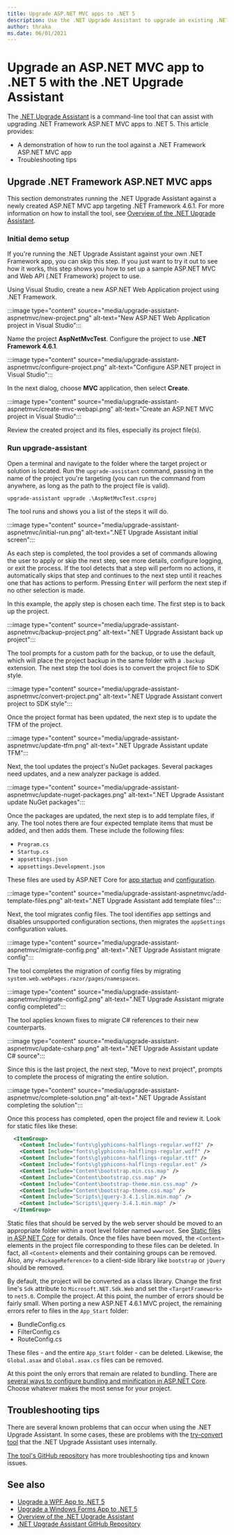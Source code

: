 ```yaml
---
title: Upgrade ASP.NET MVC apps to .NET 5
description: Use the .NET Upgrade Assistant to upgrade an existing .NET Framework ASP.NET MVC app to .NET 5. The .NET Upgrade Assistant is a CLI tool that assists in migrating an app from .NET Framework to .NET 5.
author: thraka
ms.date: 06/01/2021
---
```

# Upgrade an ASP.NET MVC app to .NET 5 with the .NET Upgrade Assistant

The [.NET Upgrade Assistant](upgrade-assistant-overview.md) is a command-line tool that can assist with upgrading .NET Framework ASP.NET MVC apps to .NET 5. This article provides:

- A demonstration of how to run the tool against a .NET Framework ASP.NET MVC app
- Troubleshooting tips

## Upgrade .NET Framework ASP.NET MVC apps

This section demonstrates running the .NET Upgrade Assistant against a newly created ASP.NET MVC app targeting .NET Framework 4.6.1. For more information on how to install the tool, see [Overview of the .NET Upgrade Assistant](upgrade-assistant-overview.md).

### Initial demo setup

If you're running the .NET Upgrade Assistant against your own .NET Framework app, you can skip this step. If you just want to try it out to see how it works, this step shows you how to set up a sample ASP.NET MVC and Web API (.NET Framework) project to use.

Using Visual Studio, create a new ASP.NET Web Application project using .NET Framework.

:::image type="content" source="media/upgrade-assistant-aspnetmvc/new-project.png" alt-text="New ASP.NET Web Application project in Visual Studio":::

Name the project **AspNetMvcTest**. Configure the project to use **.NET Framework 4.6.1**.

:::image type="content" source="media/upgrade-assistant-aspnetmvc/configure-project.png" alt-text="Configure ASP.NET project in Visual Studio":::

In the next dialog, choose **MVC** application, then select **Create**.

:::image type="content" source="media/upgrade-assistant-aspnetmvc/create-mvc-webapi.png" alt-text="Create an ASP.NET MVC project in Visual Studio":::

Review the created project and its files, especially its project file(s).

### Run upgrade-assistant

Open a terminal and navigate to the folder where the target project or solution is located. Run the `upgrade-assistant` command, passing in the name of the project you're targeting (you can run the command from anywhere, as long as the path to the project file is valid).

```console
upgrade-assistant upgrade .\AspNetMvcTest.csproj
```

The tool runs and shows you a list of the steps it will do.

:::image type="content" source="media/upgrade-assistant-aspnetmvc/initial-run.png" alt-text=".NET Upgrade Assistant initial screen":::

As each step is completed, the tool provides a set of commands allowing the user to apply or skip the next step, see more details, configure logging, or exit the process. If the tool detects that a step will perform no actions, it automatically skips that step and continues to the next step until it reaches one that has actions to perform. Pressing <kbd>Enter</kbd> will perform the next step if no other selection is made.

In this example, the apply step is chosen each time. The first step is to back up the project.

:::image type="content" source="media/upgrade-assistant-aspnetmvc/backup-project.png" alt-text=".NET Upgrade Assistant back up project":::

The tool prompts for a custom path for the backup, or to use the default, which will place the project backup in the same folder with a `.backup` extension. The next step the tool does is to convert the project file to SDK style.

:::image type="content" source="media/upgrade-assistant-aspnetmvc/convert-project.png" alt-text=".NET Upgrade Assistant convert project to SDK style":::

Once the project format has been updated, the next step is to update the TFM of the project.

:::image type="content" source="media/upgrade-assistant-aspnetmvc/update-tfm.png" alt-text=".NET Upgrade Assistant update TFM":::

Next, the tool updates the project's NuGet packages. Several packages need updates, and a new analyzer package is added.

:::image type="content" source="media/upgrade-assistant-aspnetmvc/update-nuget-packages.png" alt-text=".NET Upgrade Assistant update NuGet packages":::

Once the packages are updated, the next step is to add template files, if any. The tool notes there are four expected template items that must be added, and then adds them. These include the following files:

- `Program.cs`
- `Startup.cs`
- `appsettings.json`
- `appsettings.Development.json`

These files are used by ASP.NET Core for [app startup](/aspnet/core/fundamentals/startup) and [configuration](/aspnet/core/fundamentals/configuration).

:::image type="content" source="media/upgrade-assistant-aspnetmvc/add-template-files.png" alt-text=".NET Upgrade Assistant add template files":::

Next, the tool migrates config files. The tool identifies app settings and disables unsupported configuration sections, then migrates the `appSettings` configuration values.

:::image type="content" source="media/upgrade-assistant-aspnetmvc/migrate-config.png" alt-text=".NET Upgrade Assistant migrate config":::

The tool completes the migration of config files by migrating `system.web.webPages.razor/pages/namespaces`.

:::image type="content" source="media/upgrade-assistant-aspnetmvc/migrate-config2.png" alt-text=".NET Upgrade Assistant migrate config completed":::

The tool applies known fixes to migrate C# references to their new counterparts.

:::image type="content" source="media/upgrade-assistant-aspnetmvc/update-csharp.png" alt-text=".NET Upgrade Assistant update C# source":::

Since this is the last project, the next step, "Move to next project", prompts to complete the process of migrating the entire solution.

:::image type="content" source="media/upgrade-assistant-aspnetmvc/complete-solution.png" alt-text=".NET Upgrade Assistant completing the solution":::

Once this process has completed, open the project file and review it. Look for static files like these:

```xml
  <ItemGroup>
    <Content Include="fonts\glyphicons-halflings-regular.woff2" />
    <Content Include="fonts\glyphicons-halflings-regular.woff" />
    <Content Include="fonts\glyphicons-halflings-regular.ttf" />
    <Content Include="fonts\glyphicons-halflings-regular.eot" />
    <Content Include="Content\bootstrap.min.css.map" />
    <Content Include="Content\bootstrap.css.map" />
    <Content Include="Content\bootstrap-theme.min.css.map" />
    <Content Include="Content\bootstrap-theme.css.map" />
    <Content Include="Scripts\jquery-3.4.1.slim.min.map" />
    <Content Include="Scripts\jquery-3.4.1.min.map" />
  </ItemGroup>
```

Static files that should be served by the web server should be moved to an appropriate folder within a root level folder named `wwwroot`. See [Static files in ASP.NET Core](/aspnet/core/fundamentals/static-files?view=aspnetcore-5.0&preserve-view=true) for details. Once the files have been moved, the `<Content>` elements in the project file corresponding to these files can be deleted. In fact, all `<Content>` elements and their containing groups can be removed. Also, any `<PackageReference>` to a client-side library like `bootstrap` or `jQuery` should be removed.

By default, the project will be converted as a class library. Change the first line's `Sdk` attribute to `Microsoft.NET.Sdk.Web` and set the `<TargetFramework>` to `net5.0`. Compile the project. At this point, the number of errors should be fairly small. When porting a new ASP.NET 4.6.1 MVC project, the remaining errors refer to files in the `App_Start` folder:

- BundleConfig.cs
- FilterConfig.cs
- RouteConfig.cs

These files - and the entire `App_Start` folder - can be deleted. Likewise, the `Global.asax` and `Global.asax.cs` files can be removed.

At this point the only errors that remain are related to bundling. There are [several ways to configure bundling and minification in ASP.NET Core](/aspnet/core/migration/mvc?view=aspnetcore-5.0&preserve-view=true#configure-bundling-and-minification). Choose whatever makes the most sense for your project.

## Troubleshooting tips

There are several known problems that can occur when using the .NET Upgrade Assistant. In some cases, these are problems with the [try-convert tool](https://github.com/dotnet/try-convert) that the .NET Upgrade Assistant uses internally.

[The tool's GitHub repository](https://github.com/dotnet/upgrade-assistant#troubleshooting-common-issues) has more troubleshooting tips and known issues.

## See also

- [Upgrade a WPF App to .NET 5](upgrade-assistant-wpf-framework.md)
- [Upgrade a Windows Forms App to .NET 5](upgrade-assistant-winforms-framework.md)
- [Overview of the .NET Upgrade Assistant](upgrade-assistant-overview.md)
- [.NET Upgrade Assistant GitHub Repository](https://github.com/dotnet/upgrade-assistant)

